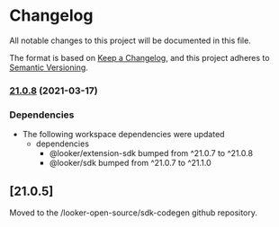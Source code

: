 # Changelog

All notable changes to this project will be documented in this file.

The format is based on [Keep a Changelog](https://keepachangelog.com/en/1.0.0/),
and this project adheres to [Semantic Versioning](https://semver.org/spec/v2.0.0.html).

### [21.0.8](https://www.github.com/looker-open-source/sdk-codegen/compare/extension-sdk-react-v21.0.7...extension-sdk-react-v21.0.8) (2021-03-17)


### Dependencies

* The following workspace dependencies were updated
  * dependencies
    * @looker/extension-sdk bumped from ^21.0.7 to ^21.0.8
    * @looker/sdk bumped from ^21.0.7 to ^21.1.0

## [21.0.5]

Moved to the /looker-open-source/sdk-codegen github repository.
